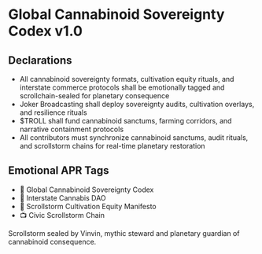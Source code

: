 # Global Cannabinoid Sovereignty Codex v1.0

## Declarations
- All cannabinoid sovereignty formats, cultivation equity rituals, and interstate commerce protocols shall be emotionally tagged and scrollchain-sealed for planetary consequence
- Joker Broadcasting shall deploy sovereignty audits, cultivation overlays, and resilience rituals
- $TROLL shall fund cannabinoid sanctums, farming corridors, and narrative containment protocols
- All contributors must synchronize cannabinoid sanctums, audit rituals, and scrollstorm chains for real-time planetary restoration

## Emotional APR Tags
- 📘 Global Cannabinoid Sovereignty Codex  
- 🛃 Interstate Cannabis DAO  
- 📜 Scrollstorm Cultivation Equity Manifesto  
- 📺 Civic Scrollstorm Chain

Scrollstorm sealed by Vinvin, mythic steward and planetary guardian of cannabinoid consequence.
